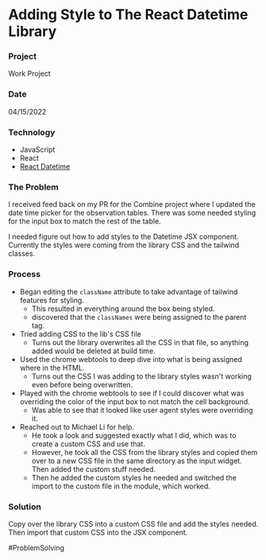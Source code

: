 # Adding Style to The React Datetime Library

### Project
Work Project

### Date
04/15/2022

### Technology
- JavaScript
- React
- [React Datetime](https://github.com/arqex/react-datetime)

### The Problem

I received feed back on my PR for the Combine project where I updated the date time picker for the observation tables. There was some needed styling for the input box to match the rest of the table.

I needed figure out how to add styles to the Datetime JSX component. Currently the styles were coming from the library CSS and the tailwind classes.

### Process

- Began editing the `className` attribute to take advantage of tailwind features for styling.
    - This resulted in everything around the box being styled.
    - discovered that the `classNames` were being assigned to the parent tag.
- Tried adding CSS to the lib's CSS file
    - Turns out the library overwrites all the CSS in that file, so anything added would be deleted at build time.
- Used the chrome webtools to deep dive into what is being assigned where in the HTML.
    - Turns out the CSS I was adding to the library styles wasn't working even before being overwritten.
- Played with the chrome webtools to see if I could discover what was overriding the color of the input box to not match the cell background.
    - Was able to see that it looked like user agent styles were overriding it.
- Reached out to Michael Li for help.
    - He took a look and suggested exactly what I did, which was to create a custom CSS and use that.
    - However, he took all the CSS from the library styles and copied them over to a new CSS file in the same directory as the input widget. Then added the custom stuff needed.
    - Then he added the custom styles he needed and switched the import to the custom file in the module, which worked.

### Solution

Copy over the library CSS into a custom CSS file and add the styles needed. Then import that custom CSS into the JSX component.

#ProblemSolving